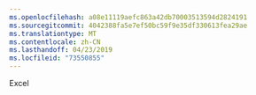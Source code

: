 ```yaml
---
ms.openlocfilehash: a08e11119aefc863a42db70003513594d2824191
ms.sourcegitcommit: 4042388fa5e7ef50bc59f9e35df330613fea29ae
ms.translationtype: MT
ms.contentlocale: zh-CN
ms.lasthandoff: 04/23/2019
ms.locfileid: "73550855"
---
```

Excel